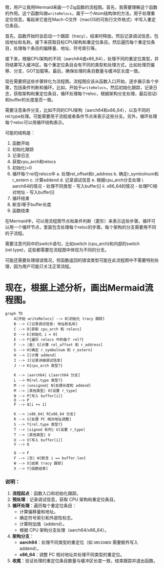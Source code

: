 嗯，用户让我用Mermaid来画一个Zig函数的流程图。首先，我需要理解这个函数的作用。这个函数叫做`writeRelocs`，属于一个Atom结构体的方法，用于处理重定位信息。看起来它是在Mach-O文件（macOS的可执行文件格式）中写入重定位条目。

首先，函数开始时会启动一个跟踪（tracy），结束时释放。然后记录调试信息，包括地址和名称。接下来获取目标CPU架构和重定位条目。然后遍历每个重定位条目，处理每个条目的偏移量、地址、符号索引等。

接下来，根据CPU架构的不同（aarch64或x86_64），处理不同的重定位类型，并将结果写入缓冲区。每个重定位条目会有不同的类型和处理方式，比如处理页偏移、分支、GOT加载等。最后，确保处理的条目数量与缓冲区长度一致。

现在需要把这些步骤转化为流程图。流程图应该从函数入口开始，逐步展示各个步骤，包括条件判断和循环。比如，开始于`writeRelocs`，然后初始化跟踪，记录日志，获取架构和重定位条目，循环处理每个reloc，根据架构分支处理，最后验证i和buffer的长度是否一致。

需要注意条件分支，比如不同的CPU架构（aarch64和x86_64），以及不同的rel.type处理。可能需要用子流程或者条件节点来表示这些分支。另外，循环处理每个reloc可以用循环结构表示。

可能的结构是：

1. 函数开始
2. 初始化跟踪
3. 记录日志
4. 获取cpu_arch和relocs
5. 初始化i=0
6. 循环每个rel在relocs中
   a. 处理rel_offset和r_address
   b. 确定r_symbolnum和r_extern
   c. 计算addend
   d. 记录调试信息
   e. 根据cpu_arch分支处理
      i. aarch64的情况
         - 处理不同类型
         - 写入buffer[i]
      ii. x86_64的情况
         - 处理PC相对地址
         - 写入buffer[i]
7. 循环结束
8. 断言i等于buffer长度
9. 函数结束

在Mermaid中，可以用流程图节点和条件判断（菱形）来表示这些步骤。循环可以用一个循环节点，里面包含处理每个reloc的步骤。每个架构的分支需要用不同的子流程。

需要注意代码中的switch语句，比如switch (cpu_arch)和内部的switch (rel.type)，这些都需要在流程图中体现为不同的分支。

可能还需要处理错误情况，但函数返回的错误类型可能在此流程图中不需要特别处理，因为用户可能只关注正常流程。

现在，根据上述分析，画出Mermaid流程图。
================================================
```mermaid
graph TD
    A[开始 writeRelocs] --> B[初始化 tracy 跟踪]
    B --> C[记录调试信息: 地址和名称]
    C --> D[获取 cpu_arch 和 relocs]
    D --> E[初始化 i = 0]
    E --> F{遍历 relocs 中的每个 rel?}
    F --> |是| G[计算 rel_offset 和 r_address]
    G --> H[确定 r_symbolnum 和 r_extern]
    H --> I[计算 addend]
    I --> J[记录详细调试信息]
    J --> K{cpu_arch 类型?}
    
    K --> |aarch64| L[aarch64 分支]
    L --> M{rel.type 类型?}
    M --> |unsigned| N[处理长度和 addend]
    M --> |其他类型| O[设置 r_type]
    N --> P[写入 buffer[i]]
    O --> P
    P --> Q[i += 1]
    
    K --> |x86_64| R[x86_64 分支]
    R --> S[处理 PC 相对地址调整]
    S --> T{rel.type 类型?}
    T --> |signed 系列| U[设置 r_type]
    T --> |其他类型| U
    U --> V[写入 buffer[i]]
    V --> Q
    
    Q --> F
    F --> |否| W[断言 i == buffer.len]
    W --> X[结束 tracy 跟踪]
    X --> Y[函数结束]
``` 

### 说明：
1. **流程起点**：函数入口和初始化跟踪。
2. **预处理**：记录调试信息，获取 CPU 架构和重定位条目。
3. **循环处理**：遍历每个重定位条目：
   - 计算偏移量和地址。
   - 确定符号索引和外部性标志。
   - 计算附加值（addend）。
   - 根据 CPU 架构分支处理（aarch64/x86_64）。
4. **架构分支**：
   - **aarch64**：处理不同类型的重定位（如 `UNSIGNED` 需要额外写入 addend）。
   - **x86_64**：调整 PC 相对地址并处理不同类型的重定位。
5. **收尾**：验证处理的重定位条目数量与缓冲区长度一致，结束跟踪并退出函数。